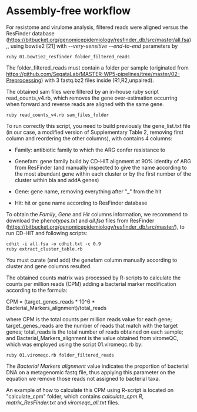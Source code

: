 # Assembly-free workflow

For resistome and virulome analysis, filtered reads were aligned versus
the ResFinder database
(<https://bitbucket.org/genomicepidemiology/resfinder_db/src/master/all.fsa>),,
using bowtie2 [21] with *--very-sensitive* *--end-to-end* parameters by

```         
ruby 01.bowtie2_resfinder folder_filtered_reads
```

The folder_filtered_reads must contain a folder per sample (originated
from
<https://github.com/SegataLab/MASTER-WP5-pipelines/tree/master/02-Preprocessing>)
with 3 fastq.bz2 files inside (R1,R2,unpaired).

The obtained sam files were filtered by an in-house ruby script
read_counts_v4.rb, which removes the gene over-estimation occurring when
forward and reverse reads are aligned with the same gene.

```         
ruby read_counts_v4.rb sam_files_folder
```

To run correctly this script, you need to build previously the
gene_list.txt file (in our case, a modified version of Supplementary
Table 2, removing first column and reordering the other columns), with
contains 4 columns:

-   Family: antibiotic family to which the ARG confer resistance to

-   Genefam: gene family build by CD-HIT alignment at 90% identity of
    ARG from ResFinder (and manually inspected to give the name
    according to the most abundant gene within each cluster or by the
    first number of the cluster within bla and addA genes)

-   Gene: gene name, removing everything after "\_" from the hit

-   Hit: hit or gene name according to ResFinder database

To obtain the *Family*, *Gene* and *Hit* columns information, we
recommend to download the phe*notypes.txt* and *all.fsa* files from
ResFinder
(<https://bitbucket.org/genomicepidemiology/resfinder_db/src/master/>),
to run CD-HIT and following scripts:

```         
cdhit -i all.fsa -o cdhit.txt -c 0.9
ruby extract_cluster_table.rb
```

You must curate (and add) the genefam column manually according to
cluster and gene columns resulted.

The obtained counts matrix was processed by R-scripts to calculate the
counts per million reads (CPM) adding a bacterial marker modification
according to the formula:

CPM = (target_genes_reads \* 10\^6 \*
Bacterial_Markers_alignment)/total_reads

where CPM is the total counts per million reads value for each gene;
target_genes_reads are the number of reads that match with the target
genes; total_reads is the total number of reads obtained on each sample;
and Bacterial_Markers_alignment is the value obtained from viromeQC,
which was employed using the script 01.viromeqc.rb by:

```         
ruby 01.viromeqc.rb folder_filtered_reads 
```

The *Bacterial Markers alignment* value indicates the proportion of
bacterial DNA on a metagenomic fastq file, thus applying this parameter
on the equation we remove those reads not assigned to bacterial taxa.

An example of how to calculate this CPM using R-script is located on
"calculate_cpm" folder, which contains *calculate_cpm.R*,
*matrix_ResFinder.txt* and *viromeqc_all.txt* files.
